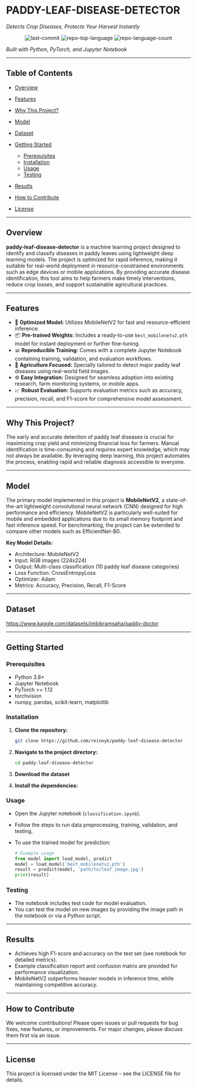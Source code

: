 # PADDY-LEAF-DISEASE-DETECTOR

*Detects Crop Diseases, Protects Your Harvest Instantly*

<p align="center">
<img src="https://img.shields.io/github/last-commit/reinoyk/paddy-leaf-disease-detector?style=flat&logo=git&logoColor=white&color=0080ff" alt="last-commit">
<img src="https://img.shields.io/github/languages/top/reinoyk/paddy-leaf-disease-detector?style=flat&color=0080ff" alt="repo-top-language">
<img src="https://img.shields.io/github/languages/count/reinoyk/paddy-leaf-disease-detector?style=flat&color=0080ff" alt="repo-language-count">
</p>

<em>Built with Python, PyTorch, and Jupyter Notebook</em>

---

## Table of Contents

* [Overview](#overview)
* [Features](#features)
* [Why This Project?](#why-this-project)
* [Model](#model)
* [Dataset](#dataset)
* [Getting Started](#getting-started)

  * [Prerequisites](#prerequisites)
  * [Installation](#installation)
  * [Usage](#usage)
  * [Testing](#testing)
* [Results](#results)
* [How to Contribute](#how-to-contribute)
* [License](#license)

---

## Overview

**paddy-leaf-disease-detector** is a machine learning project designed to identify and classify diseases in paddy leaves using lightweight deep learning models. The project is optimized for rapid inference, making it suitable for real-world deployment in resource-constrained environments such as edge devices or mobile applications. By providing accurate disease identification, this tool aims to help farmers make timely interventions, reduce crop losses, and support sustainable agricultural practices.

---

## Features

* 🚀 **Optimized Model:** Utilizes MobileNetV2 for fast and resource-efficient inference.
* 📦 **Pre-trained Weights:** Includes a ready-to-use `best_mobilenetv2.pth` model for instant deployment or further fine-tuning.
* 📊 **Reproducible Training:** Comes with a complete Jupyter Notebook containing training, validation, and evaluation workflows.
* 🌱 **Agriculture Focused:** Specially tailored to detect major paddy leaf diseases using real-world field images.
* ⚙️ **Easy Integration:** Designed for seamless adoption into existing research, farm monitoring systems, or mobile apps.
* 📈 **Robust Evaluation:** Supports evaluation metrics such as accuracy, precision, recall, and F1-score for comprehensive model assessment.

---

## Why This Project?

The early and accurate detection of paddy leaf diseases is crucial for maximizing crop yield and minimizing financial loss for farmers. Manual identification is time-consuming and requires expert knowledge, which may not always be available. By leveraging deep learning, this project automates the process, enabling rapid and reliable diagnosis accessible to everyone.

---

## Model

The primary model implemented in this project is **MobileNetV2**, a state-of-the-art lightweight convolutional neural network (CNN) designed for high performance and efficiency. MobileNetV2 is particularly well-suited for mobile and embedded applications due to its small memory footprint and fast inference speed. For benchmarking, the project can be extended to compare other models such as EfficientNet-B0.

**Key Model Details:**

* Architecture: MobileNetV2
* Input: RGB images (224x224)
* Output: Multi-class classification (10 paddy leaf disease categories)
* Loss Function: CrossEntropyLoss
* Optimizer: Adam
* Metrics: Accuracy, Precision, Recall, F1-Score

---

## Dataset
https://www.kaggle.com/datasets/imbikramsaha/paddy-doctor

---

## Getting Started

### Prerequisites

* Python 3.8+
* Jupyter Notebook
* PyTorch >= 1.12
* torchvision
* numpy, pandas, scikit-learn, matplotlib

### Installation

1. **Clone the repository:**

   ```sh
   git clone https://github.com/reinoyk/paddy-leaf-disease-detector
   ```

2. **Navigate to the project directory:**

   ```sh
   cd paddy-leaf-disease-detector
   ```
   
3. **Download the dataset**
  
4. **Install the dependencies:**


### Usage

* Open the Jupyter notebook (`classification.ipynb`).
* Follow the steps to run data preprocessing, training, validation, and testing.
* To use the trained model for prediction:

  ```python
  # Example usage
  from model import load_model, predict
  model = load_model('best_mobilenetv2.pth')
  result = predict(model, 'path/to/leaf_image.jpg')
  print(result)
  ```

### Testing

* The notebook includes test code for model evaluation.
* You can test the model on new images by providing the image path in the notebook or via a Python script.

---

## Results

* Achieves high F1-score and accuracy on the test set (see notebook for detailed metrics).
* Example classification report and confusion matrix are provided for performance visualization.
* MobileNetV2 outperforms heavier models in inference time, while maintaining competitive accuracy.

---

## How to Contribute

We welcome contributions! Please open issues or pull requests for bug fixes, new features, or improvements. For major changes, please discuss them first via an issue.

---

## License

This project is licensed under the MIT License - see the LICENSE file for details.
